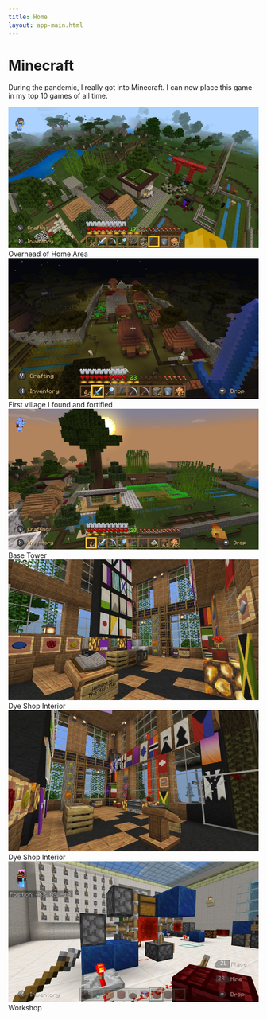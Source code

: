 ```yaml
---
title: Home
layout: app-main.html
---
```


<h1>Minecraft</h1>

<p class='intro'>
	During the pandemic, I really got into Minecraft. I can now place this game in my top 10 games of all time. 
</p>

<picture>
	<source srcset='/images/gaming/minecraft/2020-02-22 17-10-04@3x.webp 3x' type='image/webp' media='(min-width: 1200px)'>
	<img src='/images/gaming/minecraft/2020-02-22 17-10-04.jpg' srcset='/images/gaming/minecraft/2020-02-22 17-10-04@2x.jpg 2x' alt='Overhead of Home Area'>
	<figcaption class='caption'>Overhead of Home Area</figcaption>
</picture>

<picture>
	<source srcset='/images/gaming/minecraft/2020-02-26 22-26-26@3x.webp 3x' type='image/webp' media='(min-width: 1200px)'>
	<img src='/images/gaming/minecraft/2020-02-26 22-26-26.jpg' srcset='/images/gaming/minecraft/2020-02-26 22-26-26@2x.jpg 2x' alt='First village I found and fortified'>
	<figcaption class='caption'>First village I found and fortified</figcaption>
</picture>

<picture>
	<source srcset='/images/gaming/minecraft/2020-02-29 09-57-04@3x.webp 3x' type='image/webp' media='(min-width: 1200px)'>
	<img src='/images/gaming/minecraft/2020-02-29 09-57-04.jpg' srcset='/images/gaming/minecraft/2020-02-29 09-57-04@2x.jpg 2x' alt='Base Tower'>
	<figcaption class='caption'>Base Tower</figcaption>
</picture>

<picture>
	<source srcset='/images/gaming/minecraft/2020-05-04 00-12-28@3x.webp 3x' type='image/webp' media='(min-width: 1200px)'>
	<img src='/images/gaming/minecraft/2020-05-04 00-12-28.jpg' srcset='/images/gaming/minecraft/2020-05-04 00-12-28@2x.jpg 2x' alt='Dye Shop Interior'>
	<figcaption class='caption'>Dye Shop Interior</figcaption>
</picture>

<picture>
	<source srcset='/images/gaming/minecraft/2020-05-04 00-13-36@3x.webp 3x' type='image/webp' media='(min-width: 1200px)'>
	<img src='/images/gaming/minecraft/2020-05-04 00-13-36.jpg' srcset='/images/gaming/minecraft/2020-05-04 00-13-36@2x.jpg 2x' alt='Dye Shop Interior'>
	<figcaption class='caption'>Dye Shop Interior</figcaption>
</picture>

<picture>
	<source srcset='/images/gaming/minecraft/2020-06-30 22-48-41@3x.webp 3x' type='image/webp' media='(min-width: 1200px)'>
	<img src='/images/gaming/minecraft/2020-06-30 22-48-41.jpg' srcset='/images/gaming/minecraft/2020-06-30 22-48-41@2x.jpg 2x' alt='Workshop'>
	<figcaption class='caption'>Workshop</figcaption>
</picture>

